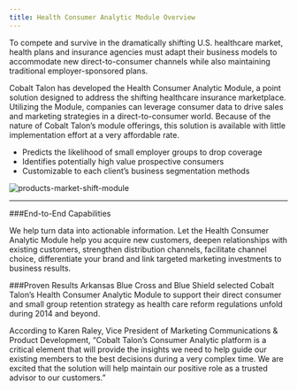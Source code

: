 ```yaml
---
title: Health Consumer Analytic Module Overview
---
```


To compete and survive in the dramatically shifting U.S. healthcare market, health plans and insurance agencies must adapt their business models to accommodate new direct-to-consumer channels while also maintaining traditional employer-sponsored plans.

Cobalt Talon has developed the Health Consumer Analytic Module, a point solution designed to address the shifting healthcare insurance marketplace. Utilizing the Module, companies can leverage consumer data to drive sales and marketing strategies in a direct-to-consumer world. Because of the nature of Cobalt Talon’s module offerings, this solution is available with little implementation effort at a very affordable rate.

* Predicts the likelihood of small employer groups to drop coverage
* Identifies potentially high value prospective consumers
* Customizable to each client’s business segmentation methods

![products-market-shift-module](/images/solutions/products-market-shift-module.jpg)

---

###End-to-End Capabilities

We help turn data into actionable information. Let the Health Consumer Analytic Module help you acquire new customers, deepen relationships with existing customers, strengthen distribution channels, facilitate channel choice, differentiate your brand and link targeted marketing investments to business results.

###Proven Results
Arkansas Blue Cross and Blue Shield selected Cobalt Talon’s Health Consumer Analytic Module to support their direct consumer and small group retention strategy as health care reform regulations unfold during 2014 and beyond. 

According to Karen Raley, Vice President of Marketing Communications & Product Development, “Cobalt Talon’s Consumer Analytic platform is a critical element that will provide the insights we need to help guide our existing members to the best decisions during a very complex time.  We are excited that the solution will help maintain our positive role as a trusted advisor to our customers.”
